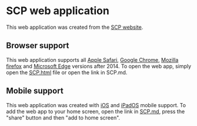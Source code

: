# SCP web application
This web application was created from the [SCP website](http://scp-wiki.net).

## Browser support
This web application supports all [Apple Safari](https://www.apple.com/safari/), [Google Chrome](https://www.google.com/chrome/), [Mozilla firefox](https://www.mozilla.org/firefox/) and [Microsoft Edge](https://www.microsoft.com/edge) versions after 2014.
To open the web app, simply open the [SCP.html](./SCP.html) file or open the link in SCP.md.

## Mobile support
This web application was created with [iOS](https://www.apple.com/ios) and [iPadOS](https://www.apple.com/ipados/) mobile support.
To add the web app to your home screen, open the link in [SCP.md](./SCP.md), press the "share" button and then "add to home screen".

